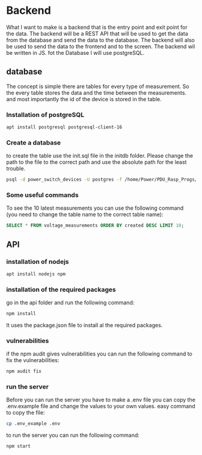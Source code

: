 # Backend

What I want to make is a backend that is the entry point and exit point for the data. The backend will be a REST API that will be used to get the data from the database and send the data to the database. The backend will also be used to send the data to the frontend and to the screen. The backend wil be written in JS. fot the Database I will use postgreSQL.

## database

The concept is simple there are tables for every type of measurement. So the every table stores the data and the time between the measurements. and most importantly the id of the device is stored in the table.

### Installation of postgreSQL

```bash
apt install postgresql postgresql-client-16
```

### Create a database

to create the table use the init.sql file in the initdb folder.
Please change the path to the file to the correct path and use the absolute path for the least trouble.

```bash
psql -d power_switch_devices -U postgres -f /home/Power/PDU_Rasp_Progs/Backend/initdb/init.sql
```

### Some useful commands

To see the 10 latest measurements you can use the following command (you need to change the table name to the correct table name):

```SQL
SELECT * FROM voltage_measurements ORDER BY created DESC LIMIT 10;
```

## API

### installation of nodejs

```bash
apt install nodejs npm
```

### installation of the required packages

go in the api folder and run the following command:
```bash
npm install
```
It uses the package.json file to install al the required packages.

### vulnerabilities

if the npm audit gives vulnerabilities you can run the following command to fix the vulnerabilities:

```bash
npm audit fix
```

### run the server

Before you can run the server you have to make a .env file you can copy the .env.example file and change the values to your own values.
easy command to copy the file:

```bash
cp .env_example .env
```

to run the server you can run the following command:

```bash
npm start
```